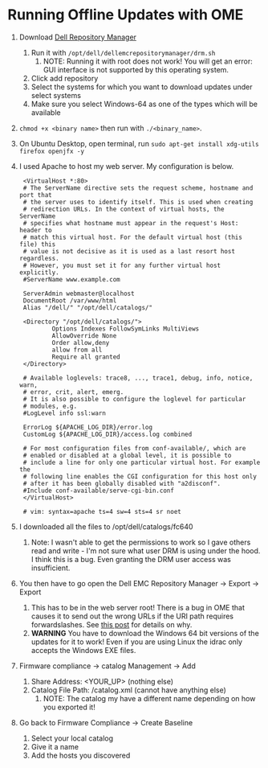 # Running Offline Updates with OME

1. Download [Dell Repository Manager](https://www.dell.com/support/driver/us/en/19/DriversDetails?driverid=v8ym0)
   1. Run it with `/opt/dell/dellemcrepositorymanager/drm.sh`
      1. NOTE: Running it with root does not work! You will get an error: GUI interface is not supported by this operating system.
   2. Click add repository
   3. Select the systems for which you want to download updates under select systems
   4. Make sure you select Windows-64 as one of the types which will be available
2. `chmod +x <binary name>` then run with `./<binary_name>`.
3. On Ubuntu Desktop, open terminal, run `sudo apt-get install xdg-utils firefox openjfx -y`
4. I used Apache to host my web server. My configuration is below.

        <VirtualHost *:80>
        # The ServerName directive sets the request scheme, hostname and port that
        # the server uses to identify itself. This is used when creating
        # redirection URLs. In the context of virtual hosts, the ServerName
        # specifies what hostname must appear in the request's Host: header to
        # match this virtual host. For the default virtual host (this file) this
        # value is not decisive as it is used as a last resort host regardless.
        # However, you must set it for any further virtual host explicitly.
        #ServerName www.example.com

        ServerAdmin webmaster@localhost
        DocumentRoot /var/www/html
        Alias "/dell/" "/opt/dell/catalogs/"

        <Directory "/opt/dell/catalogs/">
                Options Indexes FollowSymLinks MultiViews
                AllowOverride None
                Order allow,deny
                allow from all
                Require all granted
        </Directory>

        # Available loglevels: trace8, ..., trace1, debug, info, notice, warn,
        # error, crit, alert, emerg.
        # It is also possible to configure the loglevel for particular
        # modules, e.g.
        #LogLevel info ssl:warn

        ErrorLog ${APACHE_LOG_DIR}/error.log
        CustomLog ${APACHE_LOG_DIR}/access.log combined

        # For most configuration files from conf-available/, which are
        # enabled or disabled at a global level, it is possible to
        # include a line for only one particular virtual host. For example the
        # following line enables the CGI configuration for this host only
        # after it has been globally disabled with "a2disconf".
        #Include conf-available/serve-cgi-bin.conf
        </VirtualHost>

        # vim: syntax=apache ts=4 sw=4 sts=4 sr noet

5. I downloaded all the files to /opt/dell/catalogs/fc640
   1. Note: I wasn't able to get the permissions to work so I gave others read and write - I'm not sure what user DRM is using under the hood. I think this is a bug. Even granting the DRM user access was insufficient.
6. You then have to go open the Dell EMC Repository Manager -> Export -> Export
   1. This has to be in the web server root! There is a bug in OME that causes it to send out the wrong URLs if the URI path requires forwardslashes. See [this post](https://www.dell.com/community/Dell-OpenManage-Essentials/Dell-OpenManage-Reports-TCP-Window-Full/m-p/7473117#M14933) for details on why.
   2. **WARNING** You have to download the Windows 64 bit versions of the updates for it to work! Even if you are using Linux the idrac only accepts the Windows EXE files.
7. Firmware compliance -> catalog Management -> Add
   1. Share Address: <YOUR_UP> (nothing else)
   2. Catalog File Path: /catalog.xml (cannot have anything else)
      1. NOTE: The catalog my have a different name depending on how you exported it!
8. Go back to Firmware Compliance -> Create Baseline
   1. Select your local catalog
   2. Give it a name
   3. Add the hosts you discovered
